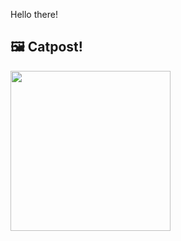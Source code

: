 Hello there!



## 🖼️ Catpost!

<sub>
    <img src="https://cdn2.thecatapi.com/images/bdc.jpg" height="256">
</sub>

